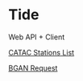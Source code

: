 # Tide
Web API + Client

[CATAC Stations List](http://www.ioc-sealevelmonitoring.org/list.php?showall=all&contact=179)

[BGAN Request](http://www.ioc-sealevelmonitoring.org/bgan/)
